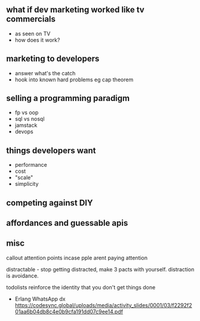 
## what if dev marketing worked like tv commercials
- as seen  on TV
- how does it work?


## marketing to developers

- answer what's the catch
- hook into known hard problems eg cap theorem

## selling a programming paradigm
- fp vs oop
- sql vs nosql
- jamstack
- devops


## things developers want
- performance
- cost
- "scale"
- simplicity

## competing against DIY


## affordances and guessable apis

## misc

callout attention points incase pple arent paying attention

distractable - stop getting distracted, make 3 pacts with yourself. distraction is avoidance. 

todolists reinforce the identity that you don't get things done


- Erlang WhatsApp dx https://codesync.global/uploads/media/activity_slides/0001/03/f2292f201aa6b04db8c4e0b9cfa191dd07c9ee14.pdf